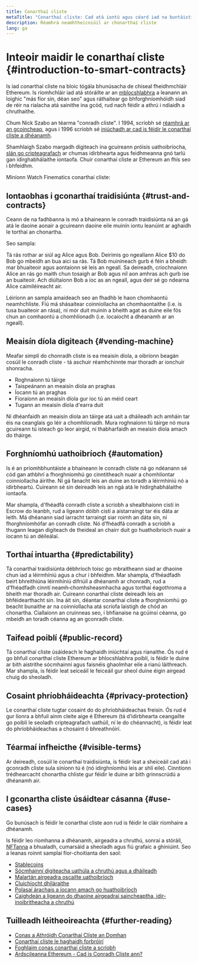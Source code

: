 ```yaml
---
title: Conarthaí cliste
metaTitle: "Conarthaí cliste: Cad atá iontú agus céard iad na buntáistí"
description: Réamhrá neamhtheicniúil ar chonarthaí cliste
lang: ga
---
```


# Inteoir maidir le conarthaí cliste {#introduction-to-smart-contracts}

<div className="mt-4">
<ListenToPlayer slug="/smart-contracts/" />
</div>

Is iad conarthaí cliste na bloic tógála bhunúsacha de chiseal fheidhmchláir Ethereum. Is ríomhchláir iad atá stóráilte ar an [mblocshlabhra](/glossary/#blockchain) a leanann an loighic "más fíor sin, déan seo" agus ráthaítear go bhforghníomhóidh siad de réir na rialacha atá sainithe ina gcód, rud nach féidir a athrú i ndiaidh a chruthaithe.

Chum Nick Szabo an téarma "conradh cliste". I 1994, scríobh sé [réamhrá ar an gcoincheap](https://www.fon.hum.uva.nl/rob/Courses/InformationInSpeech/CDROM/Literature/LOTwinterschool2006/szabo.best.vwh.net/smart.contracts.html), agus i 1996 scríobh sé [iniúchadh ar cad is féidir le conarthaí cliste a dhéanamh](https://www.fon.hum.uva.nl/rob/Courses/InformationInSpeech/CDROM/Literature/LOTwinterschool2006/szabo.best.vwh.net/smart_contracts_2.html).

Shamhlaigh Szabo margadh digiteach ina gcuireann próisis uathoibríocha, [slán go cripteagrafach](/glossary/#cryptography) ar chumas idirbhearta agus feidhmeanna gnó tarlú gan idirghabhálaithe iontaofa. Chuir conarthaí cliste ar Ethereum an fhís seo i bhfeidhm.

Míníonn Watch Finematics conarthaí cliste:

<YouTube id="pWGLtjG-F5c" />

## Iontaobhas i gconarthaí traidisiúnta {#trust-and-contracts}

Ceann de na fadhbanna is mó a bhaineann le conradh traidisiúnta ná an gá atá le daoine aonair a gcuireann daoine eile muinín iontu leanúint ar aghaidh le torthaí an chonartha.

Seo sampla:

Tá rás rothar ar siúl ag Alice agus Bob. Deirimis go ngeallann Alice $10 do Bob go mbeidh an bua aici sa rás. Tá Bob muiníneach gurb é féin a bheidh mar bhuaiteoir agus aontaíonn sé leis an ngeall. Sa deireadh, críochnaíonn Alice an rás go maith chun tosaigh ar Bob agus níl aon amhras ach gurb ise an buaiteoir. Ach diúltaíonn Bob a íoc as an ngeall, agus deir sé go ndearna Alice caimiléireacht air.

Léiríonn an sampla amaideach seo an fhadhb le haon chomhaontú neamhchliste. Fiú má shásaítear coinníollacha an chomhaontaithe (i.e. is tusa buaiteoir an rása), ní mór duit muinín a bheith agat as duine eile fós chun an comhaontú a chomhlíonadh (i.e. íocaíocht a dhéanamh ar an ngeall).

## Meaisín díola digiteach {#vending-machine}

Meafar simplí do chonradh cliste is ea meaisín díola, a oibríonn beagán cosúil le conradh cliste - tá aschuir réamhchinnte mar thoradh ar ionchuir shonracha.

- Roghnaíonn tú táirge
- Taispeánann an meaisín díola an praghas
- Íocann tú an praghas
- Fíoraíonn an meaisín díola gur íoc tú an méid ceart
- Tugann an meaisín díola d'earra duit

Ní dhéanfaidh an meaisín díola an táirge atá uait a dháileadh ach amháin tar éis na ceanglais go léir a chomhlíonadh. Mura roghnaíonn tú táirge nó mura gcuireann tú isteach go leor airgid, ní thabharfaidh an meaisín díola amach do tháirge.

## Forghníomhú uathoibríoch {#automation}

Is é an príomhbhuntáiste a bhaineann le conradh cliste ná go ndéanann sé cód gan athbhrí a fhorghníomhú go cinntitheach nuair a chomhlíontar coinníollacha áirithe. Ní gá fanacht leis an duine an toradh a léirmhíniú nó a idirbheartú. Cuireann sé sin deireadh leis an ngá atá le hidirghabhálaithe iontaofa.

Mar shampla, d'fhéadfá conradh cliste a scríobh a shealbhaíonn cistí in Escrow do leanbh, rud a ligeann dóibh cistí a aistarraingt tar éis dáta ar leith. Má dhéanann siad iarracht tarraingt siar roimh an dáta sin, ní fhorghníomhófar an conradh cliste. Nó d’fhéadfá conradh a scríobh a thugann leagan digiteach de theideal an chairr duit go huathoibríoch nuair a íocann tú an déileálaí.

## Torthaí intuartha {#predictability}

Tá conarthaí traidisiúnta débhríoch toisc go mbraitheann siad ar dhaoine chun iad a léirmhíniú agus a chur i bhfeidhm. Mar shampla, d’fhéadfadh beirt bhreithiúna léirmhíniú difriúil a dhéanamh ar chonradh, rud a d’fhéadfadh cinntí neamh‑chomhsheasmhacha agus torthaí éagothroma a bheith mar thoradh air. Cuireann conarthaí cliste deireadh leis an bhféidearthacht sin. Ina áit sin, déantar conarthaí cliste a fhorghníomhú go beacht bunaithe ar na coinníollacha atá scríofa laistigh de chód an chonartha. Ciallaíonn an cruinneas seo, i bhfianaise na gcúinsí céanna, go mbeidh an toradh céanna ag an gconradh cliste.

## Taifead poiblí {#public-record}

Tá conarthaí cliste úsáideach le haghaidh iniúchtaí agus rianaithe. Ós rud é go bhfuil conarthaí cliste Ethereum ar bhlocshlabhra poiblí, is féidir le duine ar bith aistrithe sócmhainní agus faisnéis ghaolmhar eile a rianú láithreach. Mar shampla, is féidir leat seiceáil le feiceáil gur sheol duine éigin airgead chuig do sheoladh.

## Cosaint phríobháideachta {#privacy-protection}

Le conarthaí cliste tugtar cosaint do do phríobháideachas freisin. Ós rud é gur líonra a bhfuil ainm cleite aige é Ethereum (tá d’idirbhearta ceangailte go poiblí le seoladh cripteagrafach uathúil, ní le do chéannacht), is féidir leat do phríobháideachas a chosaint ó bhreathnóirí.

## Téarmaí infheicthe {#visible-terms}

Ar deireadh, cosúil le conarthaí traidisiúnta, is féidir leat a sheiceáil cad atá i gconradh cliste sula síníonn tú é (nó idirghníomhú leis ar shlí eile). Cinntíonn trédhearcacht chonartha chliste gur féidir le duine ar bith grinnscrúdú a dhéanamh air.

## I gconartha cliste úsáidtear cásanna {#use-cases}

Go bunúsach is féidir le conarthaí cliste aon rud is féidir le cláir ríomhaire a dhéanamh.

Is féidir leo ríomhanna a dhéanamh, airgeadra a chruthú, sonraí a stóráil, [NFTanna](/glossary/#nft) a bhualadh, cumarsáid a sheoladh agus fiú grafaic a ghiniúint. Seo a leanas roinnt samplaí fíor-choitianta den saol:

- [Stablecoins](/stablecoins/)
- [Sócmhainní digiteacha uathúla a chruthú agus a dháileadh](/nft/)
- [Malartán airgeadra oscailte uathoibríoch](/get-eth/#dex)
- [Cluichíocht dhíláraithe](/apps/categories/gaming)
- [Polasaí árachais a íocann amach go huathoibríoch](https://etherisc.com/)
- [Caighdeán a ligeann do dhaoine airgeadraí saincheaptha, idir-inoibritheacha a chruthú](/developers/docs/standards/tokens/)

## Tuilleadh léitheoireachta {#further-reading}

- [Conas a Athróidh Conarthaí Cliste an Domhan](https://www.youtube.com/watch?v=pA6CGuXEKtQ)
- [Conarthaí cliste le haghaidh forbróirí](/developers/docs/smart-contracts/)
- [Foghlaim conas conarthaí cliste a scríobh](/developers/learning-tools/)
- [Ardscileanna Ethereum - Cad is Conradh Cliste ann?](https://github.com/ethereumbook/ethereumbook/blob/develop/07smart-contracts-solidity.asciidoc#what-is-a-smart-contract)

